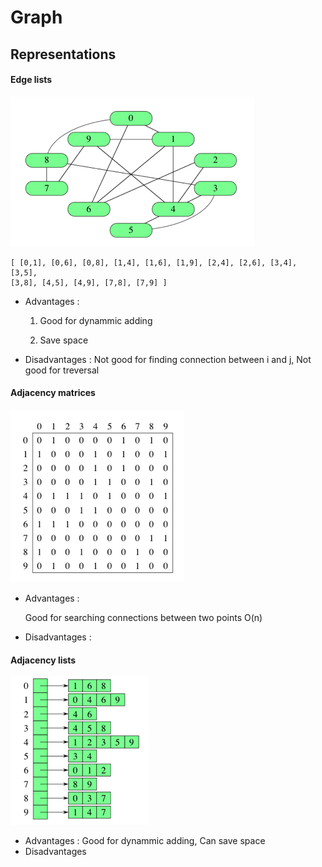 # Graph

## Representations
#### Edge lists
![alt text](https://github.com/RagingPsyduck/Data-Structures-and-Algorithms-in-Java/blob/master/Graph/Pictures/edgelists.png "Logo Title Text 1")

```
[ [0,1], [0,6], [0,8], [1,4], [1,6], [1,9], [2,4], [2,6], [3,4], [3,5],
[3,8], [4,5], [4,9], [7,8], [7,9] ]
```
* Advantages : 

  1. Good for dynammic adding
  
  2. Save space
* Disadvantages : Not good for finding connection between i and j, Not good for treversal

#### Adjacency matrices
![alt text](https://github.com/RagingPsyduck/Data-Structures-and-Algorithms-in-Java/blob/master/Graph/Pictures/adjacencymatrices.png "Logo Title Text 1")

* Advantages : 

  Good for searching connections between two points O(n)

* Disadvantages :
#### Adjacency lists
![alt text](https://github.com/RagingPsyduck/Data-Structures-and-Algorithms-in-Java/blob/master/Graph/Pictures/adjacencylist.png "Logo Title Text 1")

* Advantages : Good for dynammic adding, Can save space
* Disadvantages 